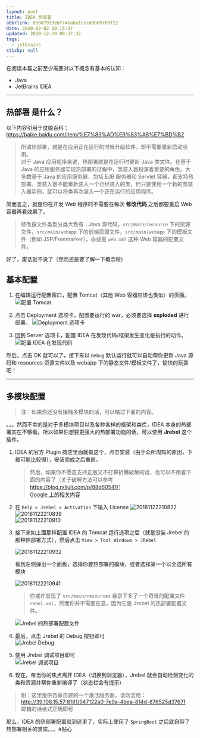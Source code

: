 ```yaml
---
layout: post
title: IDEA 热部署
abbrlink: 03007913ebf74eaba1ccc8d069709f22
date: 2020-02-02 10:15:37
updated: 2020-12-30 08:37:32
tags:
  - jetbrains
sticky: null
---
```


在阅读本篇之前至少需要对以下概念有基本的认知：

- Java
- JetBrains IDEA

---

## **热部署** 是什么？

以下内容引用于度娘百科：https://baike.baidu.com/item/%E7%83%AD%E9%83%A8%E7%BD%B2

> 所谓热部署，就是在应用正在运行的时候升级软件，却不需要重新启动应用。\
> 对于 Java 应用程序来说，热部署就是在运行时更新 Java 类文件。在基于 Java 的应用服务器实现热部署的过程中，类装入器扮演着重要的角色。大多数基于 Java 的应用服务器，包括 EJB 服务器和 Servlet 容器，都支持热部署。类装入器不能重新装入一个已经装入的类，但只要使用一个新的类装入器实例，就可以将类再次装入一个正在运行的应用程序。

简而言之，就是你在开发 Web 程序时不需要在每次 **修改代码** 之后都要重启 Web 容器再看效果了。

> 修改按文件类型分类大致有：Java 源代码，`src/main/resource` 下的资源文件，`src/main/webapp` 下的前端资源文件，`src/main/webapp` 下的模板文件（例如 JSP/Freemarker），亦或是 `web.xml` 这种 Web 容器的配置文件。

好了，废话就不说了（然而还是要了解一下概念啦）

## 基本配置

1.  在编辑运行配置窗口，配置 Tomcat（其他 Web 容器应该也类似）的页面。
    ![配置 Tomcat](https://cdn.jsdelivr.net/gh/rxliuli/img-bed/20181122210657.png)

1.  点击 Deployment 选项卡，配置要运行的 war，必须要选择 **exploded** 进行部署。
    ![Deployment 选项卡](https://cdn.jsdelivr.net/gh/rxliuli/img-bed/20181122210737.png)

1.  回到 Server 选项卡，配置 IDEA 在发现代码/框架发生变化是执行的动作。
    ![配置 IDEA 在发现代码](https://cdn.jsdelivr.net/gh/rxliuli/img-bed/20181122210756.png)

然后，点击 OK 就可以了，接下来以 `Debug` 默认运行就可以自动帮你更新 Java 源码和 resources 资源文件以及 webapp 下的静态文件/模板文件了，愉快的玩耍吧！

---

## 多模块配置

> 注：如果你还没有接触多模块的话，可以略过下面的内容。

。。。然而不幸的是对于多模块项目以及各种各样的框架和类库，IDEA 本身的热部署实在不够看。所以如果你想要更强大的热部署功能的话，可以使用 **Jrebel** 这个插件。

1.  IDEA 的官方 Plugin 商店里面就有这个，点击安装（由于众所周知的原因，下载可能比较慢），安装完成之后重启。

    > 然后，如果你不愿意支持正版又不打算折腾破解的话，也可以不用看下面的内容了（关于破解方法可以参考 <https://blog.rxliuli.com/p/88d60541/>）\
    > [Google 上的相关内容](https://www.google.lk/search?q=IDEA+Jrebel+%E7%A0%B4%E8%A7%A3&oq=IDEA+Jrebel+%E7%A0%B4%E8%A7%A3)

1.  在 `help > Jrebel > Activation` 下输入 License
    ![20181122210822](https://cdn.jsdelivr.net/gh/rxliuli/img-bed/20181122210822.png)\
    ![20181122210839](https://cdn.jsdelivr.net/gh/rxliuli/img-bed/20181122210839.png)\
    ![20181122210910](https://cdn.jsdelivr.net/gh/rxliuli/img-bed/20181122210910.png)

1.  接下来如上面那样配置 IDEA 的 Tomcat 运行选项之后（就是没装 Jrebel 的那种热部署方式），然后点击 `View > Tool Windows > JRebel`

    ![20181122210932](https://cdn.jsdelivr.net/gh/rxliuli/img-bed/20181122210932.png)

    看到左侧弹出一个面板，选择你要热部署的模块，或者选择第一个以全选所有模块

    ![20181122210941](https://cdn.jsdelivr.net/gh/rxliuli/img-bed/20181122210941.png)

    > 你或许发现了 `src/main/resources` 目录下多了一个奇怪的配置文件 `rebel.xml`，然而你并不需要在意，因为它是 Jrebel 的热部署配置文件。

    ![Jrebel 的热部署配置文件](https://cdn.jsdelivr.net/gh/rxliuli/img-bed/20181122210955.png)

1.  最后，点击 Jrebel 的 Debug 按钮即可\
    ![Jrebel Debug](https://cdn.jsdelivr.net/gh/rxliuli/img-bed/20181122211005.png)

1.  使用 Jrebel 调试项目即可\
    ![Jrebel 调试项目](https://cdn.jsdelivr.net/gh/rxliuli/img-bed/20190325101659.png)

1.  现在，每当你的焦点离开 IDEA（切换到浏览器），Jrebel 就会自动检测变化的类和资源并帮你重新编译了（状态栏会有提示）

> 附：这里提供吾辈自建的一个激活服务器，请勿滥用：<http://39.108.15.57:8181/947122a0-7e9a-4bea-814d-876525d3767f>\
> 邮箱的话格式正确即可

那么，IDEA 的热部署配置就到这里了，实际上使用了 `SpringBoot` 之后就自带了热部署相关的类库。。。#贴心
